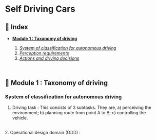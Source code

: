 # Self Driving Cars

## 💢 Index
* **[Module 1 : Taxonomy of driving](#-module-1--taxonomy-of-driving)**

  1. *[System of classification for autonomous driving](#system-of-classification-for-autonomous-driving)*
  2. *[Perception requirements]()*
  3. *[Actions and driving decisions]()*

<!-- * **[Module 2]()** -->
<br>


## 💢 Module 1 : Taxonomy of driving

### System of classification for autonomous driving
1. Driving task : This consists of 3 subtasks. They are, a) perceiving the environment; b) planning route from point A to B; c) controlling the vehicle.
<br>
2. Operational design domain (ODD) : 
